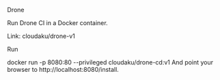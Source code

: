 Drone

Run Drone CI in a Docker container.

Link: cloudaku/drone-v1

Run

docker run -p 8080:80 --privileged cloudaku/drone-cd:v1 And point your browser to http://localhost:8080/install.